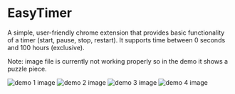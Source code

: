 # EasyTimer
A simple, user-friendly chrome extension that provides basic functionality of a timer (start, pause, stop, restart). It supports time between 0 seconds and 100 hours (exclusive). 

Note: image file is currently not working properly so in the demo it shows a puzzle piece.

![demo 1 image](image/demo1.png)
![demo 2 image](image/demo2.png)
![demo 3 image](image/demo3.png)
![demo 4 image](image/demo4.png)
